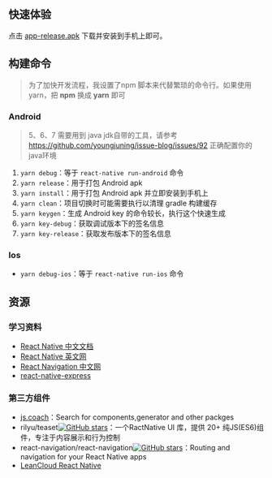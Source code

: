 ## 快速体验

点击 [app-release.apk](https://github.com/youngjuning/myReactNativeApp/raw/master/assets/release/app-release.apk) 下载并安装到手机上即可。

## 构建命令

> 为了加快开发流程，我设置了npm 脚本来代替繁琐的命令行。如果使用 yarn，把 **npm** 换成 **yarn** 即可

### Android

> 5、6、7 需要用到 java jdk自带的工具，请参考 https://github.com/youngjuning/issue-blog/issues/92 正确配置你的java环境

1. `yarn debug`：等于 `react-native run-android` 命令
2. `yarn release`：用于打包 Android apk
3. `yarn install`：用于打包 Android apk 并立即安装到手机上
4. `yarn clean`：项目切换时可能需要执行以清理 gradle 构建缓存
5. `yarn keygen`：生成 Android key 的命令较长，执行这个快速生成
6. `yarn key-debug`：获取调试版本下的签名信息
7. `yarn key-release`：获取发布版本下的签名信息

### Ios

- `yarn debug-ios`：等于 `react-native run-ios` 命令

## 资源

### 学习资料

- [React Native 中文文档](http://t.cn/RHHw6sN)
- [React Native 英文网](http://t.cn/RAyxebe)
- [React Navigation 中文网](http://t.cn/RBfba1a)
- [react-native-express](https://github.com/dabbott/react-native-express)

### 第三方组件

- [js.coach](https://js.coach/)：Search for components,generator and other packges
- rilyu/teaset[![GitHub stars](https://img.shields.io/github/stars/rilyu/teaset.svg?style=social&label=Stars)](https://github.com/rilyu/teaset)：一个RactNative UI 库，提供 20+ 纯JS(ES6)组件，专注于内容展示和行为控制
- react-navigation/react-navigation[![GitHub stars](https://img.shields.io/github/stars/react-navigation/react-navigation.svg?style=social&label=Stars)](https://github.com/react-navigation/react-navigation)：Routing and navigation for your React Native apps
- [LeanCloud React Native](https://goo.gl/t5AgtV)
